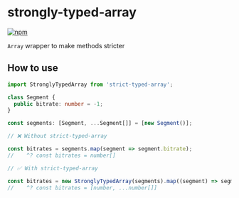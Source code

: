 # strongly-typed-array

[![npm](https://img.shields.io/npm/v/strongly-typed-array)](https://npm.im/strongly-typed-array)

`Array` wrapper to make methods stricter

## How to use

```ts
import StronglyTypedArray from 'strict-typed-array';

class Segment {
  public bitrate: number = -1;
}

const segments: [Segment, ...Segment[]] = [new Segment()];

// ❌ Without strict-typed-array

const bitrates = segments.map(segment => segment.bitrate);
//    ^? const bitrates = number[]

// ✅ With strict-typed-array

const bitrates = new StronglyTypedArray(segments).map((segment) => segment.bitrate).toArray();
//    ^? const bitrates = [number, ...number[]]
```
